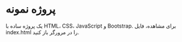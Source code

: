 # پروژه نمونه
یک پروژه ساده با HTML، CSS، JavaScript و Bootstrap.
برای مشاهده، فایل index.html را در مرورگر باز کنید.
